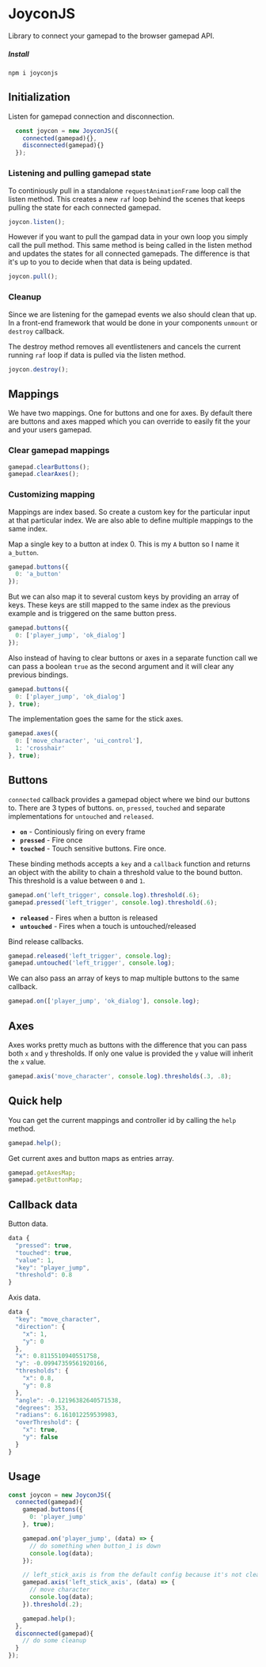 # JoyconJS
Library to connect your gamepad to the browser gamepad API.

##### Install
`
npm i joyconjs
`

## Initialization
Listen for gamepad connection and disconnection.
```js
  const joycon = new JoyconJS({
    connected(gamepad){},
    disconnected(gamepad){}
  });
```

### Listening and pulling gamepad state
To continiously pull in a standalone `requestAnimationFrame` loop call the listen method. This creates a new `raf` loop behind the scenes that keeps pulling the state for each connected gamepad.
```js
joycon.listen();
```

However if you want to pull the gampad data in your own loop you simply call the pull method. This same method is being called in the listen method and updates the states for all connected gamepads. The difference is that it's up to you to decide when that data is being updated.
```js
joycon.pull();
```

### Cleanup
Since we are listening for the gamepad events we also should clean that up. In a front-end framework that would be done in your components `unmount` or `destroy` callback.

The destroy method removes all eventlisteners and cancels the current running `raf` loop if data is pulled via the listen method.
```js
joycon.destroy();
```

## Mappings
We have two mappings. One for buttons and one for axes. By default there are buttons and axes mapped which you can override to easily fit the your and your users gamepad.

### Clear gamepad mappings
```js
gamepad.clearButtons();
gamepad.clearAxes();
```

### Customizing mapping
Mappings are index based. So create a custom key for the particular input at that particular index. We are also able to define multiple mappings to the same index.

Map a single key to a button at index 0. This is my `A` button so I name it `a_button`.
```js
gamepad.buttons({
  0: 'a_button'
});
```

But we can also map it to several custom keys by providing an array of keys. These keys are still mapped to the same index as the previous example and is triggered on the same button press.
```js
gamepad.buttons({
  0: ['player_jump', 'ok_dialog']
});
```

Also instead of having to clear buttons or axes in a separate function call we can pass a boolean `true` as the second argument and it will clear any previous bindings.
```js
gamepad.buttons({
  0: ['player_jump', 'ok_dialog']
}, true);
```

The implementation goes the same for the stick axes.
```js
gamepad.axes({
  0: ['move_character', 'ui_control'],
  1: 'crosshair'
}, true);
```

## Buttons
`connected` callback provides a gamepad object where we bind our buttons to. There are 3 types of buttons. `on`, `pressed`, `touched` and separate implementations for `untouched` and `released`.

* __`on`__ - Continiously firing on every frame
* __`pressed`__ - Fire once
* __`touched`__ - Touch sensitive buttons. Fire once.

These binding methods accepts a `key` and a `callback` function and returns an object with the ability to chain a threshold value to the bound button. This threshold is a value between `0` and `1`.

```js
gamepad.on('left_trigger', console.log).threshold(.6);
gamepad.pressed('left_trigger', console.log).threshold(.6);
```

* __`released`__ - Fires when a button is released
* __`untouched`__ - Fires when a touch is untouched/released

Bind release callbacks.
```js
gamepad.released('left_trigger', console.log);
gamepad.untouched('left_trigger', console.log);
```

We can also pass an array of keys to map multiple buttons to the same callback. 
```js
gamepad.on(['player_jump', 'ok_dialog'], console.log);
```

## Axes
Axes works pretty much as buttons with the difference that you can pass both `x` and `y` thresholds. If only one value is provided the `y` value will inherit the `x` value.
```js
gamepad.axis('move_character', console.log).thresholds(.3, .8);
```

## Quick help
You can get the current mappings and controller id by calling the `help` method.
```js
gamepad.help();
```

Get current axes and button maps as entries array.
```js
gamepad.getAxesMap;
gamepad.getButtonMap;
```

## Callback data
Button data.
```js
data {
  "pressed": true,
  "touched": true,
  "value": 1,
  "key": "player_jump",
  "threshold": 0.8
}
```
Axis data.
```js
data {
  "key": "move_character",
  "direction": {
    "x": 1,
    "y": 0
  },
  "x": 0.8115510940551758,
  "y": -0.09947359561920166,
  "thresholds": {
    "x": 0.8,
    "y": 0.8
  },
  "angle": -0.12196382640571538,
  "degrees": 353,
  "radians": 6.161012259539983,
  "overThreshold": {
    "x": true,
    "y": false
  }
}
```

## Usage
```js
const joycon = new JoyconJS({
  connected(gamepad){
    gamepad.buttons({
      0: 'player_jump'
    }, true);

    gamepad.on('player_jump', (data) => {
      // do something when button_1 is down
      console.log(data);
    });

    // left_stick_axis is from the default config because it's not cleared like the buttons above.
    gamepad.axis('left_stick_axis', (data) => {
      // move character
      console.log(data);
    }).threshold(.2);

    gamepad.help();
  },
  disconnected(gamepad){
    // do some cleanup
  }
});
```